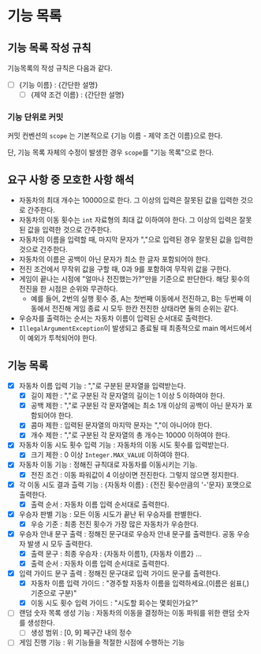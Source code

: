 # 기능 목록
## 기능 목록 작성 규칙
기능목록의 작성 규칙은 다음과 같다.

- [ ] {기능 이름} : {간단한 설명}
  - [ ] {제약 조건 이름} : {간단한 설명}
### 기능 단위로 커밋
커밋 컨벤션의 `scope` 는 기본적으로 {기능 이름 - 제약 조건 이름}으로 한다.

단, 기능 목록 자체의 수정이 발생한 경우 `scope`를 "기능 목록"으로 한다.

## 요구 사항 중 모호한 사항 해석
- 자동차의 최대 개수는 10000으로 한다. 그 이상의 입력은 잘못된 값을 입력한 것으로 간주한다.
- 자동차의 이동 횟수는 `int` 자료형의 최대 값 이하여야 한다. 그 이상의 입력은 잘못된 값을 입력한 것으로 간주한다.
- 자동차의 이름을 입력할 때, 마지막 문자가 ","으로 입력된 경우 잘못된 값을 입력한 것으로 간주한다.
- 자동차의 이름은 공백이 아닌 문자가 최소 한 글자 포함되어야 한다.
- 전진 조건에서 무작위 값을 구할 때, 0과 9를 포함하여 무작위 값을 구한다.
- 게임이 끝나는 시점에 "얼마나 전진했는가?"만을 기준으로 판단한다. 해당 횟수의 전진을 한 시점은 순위와 무관하다.
  - 예를 들어, 2번의 실행 횟수 중, A는 첫번째 이동에서 전진하고, B는 두번째 이동에서 전진해 게임 종료 시 모두 한칸 전진한 상태라면 둘의 순위는 같다.
- 우승자를 출력하는 순서는 자동차 이름이 입력된 순서대로 출력한다.
- `IllegalArgumentException`이 발생되고 종료될 때 최종적으로 main 메서드에서 이 예외가 투척되어야 한다.

## 기능 목록
- [x] 자동차 이름 입력 기능 : ","로 구분된 문자열을 입력받는다.
  - [x] 길이 제한 : ","로 구분된 각 문자열의 길이는 1 이상 5 이하여야 한다.
  - [x] 공백 제한 : ","로 구분된 각 문자열에는 최소 1개 이상의 공백이 아닌 문자가 포함되어야 한다.
  - [x] 콤마 제한 : 입력된 문자열의 마지막 문자는 ","이 아니어야 한다.
  - [x] 개수 제한 : ","로 구분된 각 문자열의 총 개수는 10000 이하여야 한다.
- [x] 자동차 이동 시도 횟수 입력 기능 : 자동차의 이동 시도 횟수를 입력받는다.
  - [x] 크기 제한 : 0 이상 `Integer.MAX_VALUE` 이하여야 한다.
- [x] 자동차 이동 기능 : 정해진 규칙대로 자동차를 이동시키는 기능.
  - [x] 전진 조건 : 이동 파워값이 4 이상이면 전진한다. 그렇지 않으면 정지한다.
- [x] 각 이동 시도 결과 츨력 기능 : {자동차 이름} : {전진 횟수만큼의 '-'문자} 포맷으로 출력한다.
  - [x] 출력 순서 : 자동차 이름 입력 순서대로 출력한다.
- [x] 우승자 판별 기능 : 모든 이동 시도가 끝난 뒤 우승자를 판별한다.
  - [x] 우승 기준 : 최종 전진 횟수가 가장 많은 자동차가 우승한다.
- [x] 우승자 안내 문구 출력 : 정해진 문구대로 우승자 안내 문구를 출력한다. 공동 우승자 발생 시 모두 출력한다.
  - [x] 출력 문구 : 최종 우승자 : {자동차 이름1}, {자동차 이름2} ...
  - [x] 출력 순서 : 자동차 이름 입력 순서대로 출력한다.
- [x] 입력 가이드 문구 출력 : 정해진 문구대로 입력 가이드 문구를 출력한다.
  - [x] 자동차 이름 입력 가이드 : "경주할 자동차 이름을 입력하세요.(이름은 쉼표(,) 기준으로 구분)"
  - [x] 이동 시도 횟수 입력 가이드 : "시도할 회수는 몇회인가요?"
- [ ] 랜덤 숫자 목록 생성 기능 : 자동차의 이동을 결정하는 이동 파워를 위한 랜덤 숫자를 생성한다.
  - [ ] 생성 범위 : [0, 9] 페구간 내의 정수
- [ ] 게임 진행 기능 : 위 기능들을 적절한 시점에 수행하는 기능